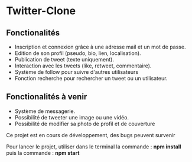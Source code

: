 # Twitter-Clone

## Fonctionalités

- Inscription et connexion grâce à une adresse mail et un mot de passe.
- Edition de son profil (pseudo, bio, lien, localisation).
- Publication de tweet (texte uniquement).
- Interaction avec les tweets (like, retweet, commentaire).
- Système de follow pour suivre d'autres utilisateurs
- Fonction recherche pour rechercher un tweet ou un utilisateur.

## Fonctionalités à venir

- Système de messagerie.
- Possibilité de tweeter une image ou une vidéo.
- Possibilité de modifier sa photo de profil et de couverture

Ce projet est en cours de développement, des bugs peuvent survenir

Pour lancer le projet, utiliser dans le terminal la commande : **npm install** puis la commande : **npm start**
